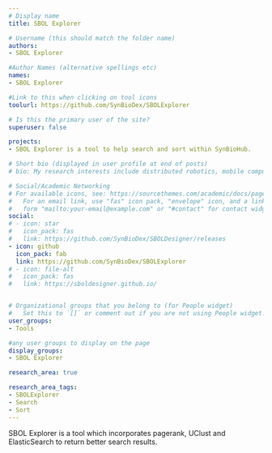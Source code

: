 ```yaml
---
# Display name
title: SBOL Explorer

# Username (this should match the folder name)
authors:
- SBOL Explorer

#Author Names (alternative spellings etc)
names:
- SBOL Explorer

#Link to this when clicking on tool icons
toolurl: https://github.com/SynBioDex/SBOLExplorer

# Is this the primary user of the site?
superuser: false

projects:
- SBOL Explorer is a tool to help search and sort within SynBioHub.

# Short bio (displayed in user profile at end of posts)
# bio: My research interests include distributed robotics, mobile computing and programmable matter.

# Social/Academic Networking
# For available icons, see: https://sourcethemes.com/academic/docs/page-builder/#icons
#   For an email link, use "fas" icon pack, "envelope" icon, and a link in the
#   form "mailto:your-email@example.com" or "#contact" for contact widget.
social:
# - icon: star
#   icon_pack: fas
#   link: https://github.com/SynBioDex/SBOLDesigner/releases
- icon: github
  icon_pack: fab
  link: https://github.com/SynBioDex/SBOLExplorer
# - icon: file-alt
#   icon_pack: fas
#   link: https://sboldesigner.github.io/


# Organizational groups that you belong to (for People widget)
#   Set this to `[]` or comment out if you are not using People widget.
user_groups:
- Tools

#any user groups to display on the page
display_groups:
- SBOL Explorer

research_area: true

research_area_tags:
- SBOLExplorer
- Search
- Sort
---
```


SBOL Explorer is a tool which incorporates pagerank, UClust and ElasticSearch to return better search results.
